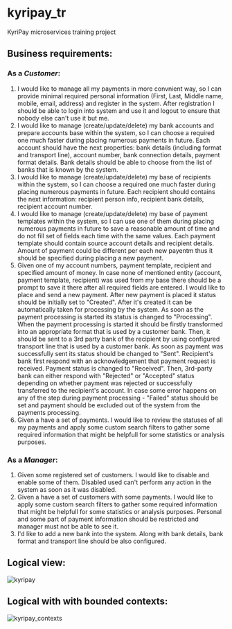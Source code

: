 # kyripay_tr
KyriPay microservices training project

## Business requirements:

### As a *Customer*:
1. I would like to manage all my payments in more convnient way, so I can provide minimal required personal information (First, Last, Middle name, mobile, email, address) and register in the system. After registration I should be able to login into system and use it and logout to ensure that nobody else can't use it but me.
2. I would like to manage (create/update/delete) my bank accounts and prepare accounts base within the system, so I can choose a required one much faster during placing numerous payments in future. Each account should have the next properties: bank details (including format and transport line), account number, bank connection details, payment format details. Bank details should be able to choose from the list of banks that is known by the system.
3. I would like to manage (create/update/delete) my base of recipients within the system, so I can choose a required one much faster during placing numerous payments in future. Each recipient should contains the next information: recipient person info, recipient bank details, recipient account number. 
4. I would like to manage (create/update/delete) my base of payment templates within the system, so I can use one of them during placing numerous payments in future to save a reasonable amount of time and do not fill set of fields each time with the same values. Each payment template should contain source account details and recipient details. Amount of payment could be different per each new payentm thus it should be specified during placing a new payment.
5. Given one of my account numbers, payment template, recipient and specified amount of money. In case none of mentioned entity (account, payment template, recipient) was used from my base there should be a prompt to save it there after all required fields are entered.
I would like to place and send a new payment. After new payment is placed it status should be initially set to "Created". After it's created it can be automatically taken for processing by the system. As soon as the payment processing is started its status is changed to "Processing". When the payment processing is started it should be firstly transformed into an appropriate format that is used by a customer bank. Then, it should be sent to a 3rd party bank of the recipient by using configured transport line that is used by a customer bank. As soon as payment was successfully sent its status should be changed to "Sent". Recipient's bank first respond with an acknowledgement that payment request is received. Payment status is changed to "Received". Then, 3rd-party bank can either respond with "Rejected" or "Accepted" status depending on whether payment was rejected or successfully transferred to the recipient's account. In case some error happens on any of the step during payment processing - "Failed" status should be set and payment should be excluded out of the system from the payments processing.
6. Given a have a set of payments. I would like to review the statuses of all my payments and apply some custom search filters to gather some required information that might be helpfull for some statistics or analysis purposes.

### As a *Manager*:
1. Given some registered set of customers. I would like to disable and enable some of them. Disabled used can't perform any action in the system as soon as it was disabled.
2. Given a have a set of customers with some payments. I would like to apply some custom search filters to gather some required information that might be helpfull for some statistics or analysis purposes. Personal and some part of payment information should be restricted and manager must not be able to see it.
3. I'd like to add a new bank into the system. Along with bank details, bank format and transport line should be also configured.

## Logical view:

![kyripay](https://user-images.githubusercontent.com/475392/55720241-082ec880-5a09-11e9-8200-a3b490e132a3.png)

## Logical with with bounded contexts:

![kyripay_contexts](https://user-images.githubusercontent.com/475392/55721330-c05d7080-5a0b-11e9-8716-576a9b319123.png)
